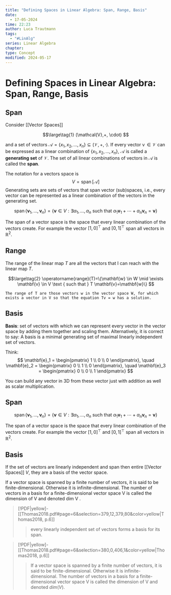 ```yaml
---
title: "Defining Spaces in Linear Algebra: Span, Range, Basis"
date:
  - 17-05-2024
time: 22:23
author: Luca Trautmann
tags:
  - "#LinAlg"
series: Linear Algebra
chapter: 
type: Concept
modified: 2024-05-17
---
```

# Defining Spaces in Linear Algebra: Span, Range, Basis
## Span
Consider [[Vector Spaces]]

$$\large\tag{1}
(\mathcal{V},+, \cdot)
$$

and a set of vectors $\mathcal{A}=\{x_{1}, x_{2},\dots, x_{n}\} \subseteq (\mathcal{V},+, \cdot)$. If every vector $\operatorname{v} \in \mathcal{V}$ can be expressed as a linear combination of $\{x_{1}, x_{2},\dots, x_{n}\}$, $\mathcal{A}$ is called a __generating set__ of $\mathcal{V}$. The set of all linear combinations of vectors in $\mathcal{A}$ is called the __span__. 

The notation for a vectors space is
$$
V=\operatorname{span}[\mathcal{A}]
$$
Generating sets are sets of vectors that span vector (sub)spaces, i.e., every vector can be represented as a linear combination of the vectors in the generating set. 



$$
\operatorname{span}\left\{\mathbf{v}_1,\ldots, \mathbf{v}_n\right\}=\left\{\mathbf{v}\in V:\exists \alpha_1, \ldots,\alpha_n\text{ such that }\alpha_1 \mathbf{v}_1+\cdots+\alpha_n\mathbf{v}_n=\mathbf{v}\right\}
$$

The span of a vector space is the space that every linear combination of the vectors create. For example the vector $[1,0]^\top$ and $[0,1]^\top$ span all vectors in $\mathbb{R}^2$. 

## Range
The range of the linear map $T$ are all the vectors that I can reach with the linear map $T$. 


$$\large\tag{2}
\operatorname{range}(T)=\{\mathbf{w} \in W \mid \exists \mathbf{v} \in V \text { such that } T \mathbf{v}=\mathbf{w}\}
$$

`The range of T are those vectors w in the vector space W, for which exists a vector in V so that the equation Tv = w has a solution.`

## Basis

**Basis**: set of vectors with which we can represent every vector in the vector space by adding them together and scaling them. Alternatively, it is correct to say: A basis is a minimal generating set of maximal linearly independent set of vectors.


Think:
$$
\mathbf{e}_1 = \begin{pmatrix} 1 \\ 0 \\ 0 \end{pmatrix}, \quad
\mathbf{e}_2 = \begin{pmatrix} 0 \\ 1 \\ 0 \end{pmatrix}, \quad
\mathbf{e}_3 = \begin{pmatrix} 0 \\ 0 \\ 1 \end{pmatrix}
$$

You can build any vector in 3D from these vector just with addition as well as scalar multiplication.

## Span

$$
\operatorname{span}\left\{\mathbf{v}_1,\ldots, \mathbf{v}_n\right\}=\left\{\mathbf{v}\in V:\exists \alpha_1, \ldots,\alpha_n\text{ such that }\alpha_1 \mathbf{v}_1+\cdots+\alpha_n\mathbf{v}_n=\mathbf{v}\right\}
$$

The span of a vector space is the space that every linear combination of the vectors create. For example the vector $[1,0]^\top$ and $[0,1]^\top$ span all vectors in $\mathbb{R}^2$. 

## Basis
If the set of vectors are linearly independent and span then entire [[Vector Spaces]] $V$, they are a basis of the vector space. 

If a vector space is spanned by a finite number of vectors, it is said to be finite-dimensional. Otherwise it is infinite-dimensional. The number of vectors in a basis for a finite-dimensional vector space V is called the dimension of V and denoted dim V .

> [!PDF|yellow]- [[Thomas2018.pdf#page=6&selection=379,12,379,80&color=yellow|Thomas2018, p.6]]
> > every linearly independent set of vectors forms a basis for its span.

> [!PDF|yellow]- [[Thomas2018.pdf#page=6&selection=380,0,406,1&color=yellow|Thomas2018, p.6]]
> > If a vector space is spanned by a finite number of vectors, it is said to be finite-dimensional. Otherwise it is infinite-dimensional. The number of vectors in a basis for a finite-dimensional vector space V is called the dimension of V and denoted $dim(V)$.
> 

